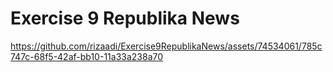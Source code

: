 # Exercise 9 Republika News

https://github.com/rizaadi/Exercise9RepublikaNews/assets/74534061/785c747c-68f5-42af-bb10-11a33a238a70

